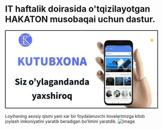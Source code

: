 # IT haftalik doirasida o'tqizilayotgan HAKATON musobaqai uchun dastur.
![alt text](uz.jpg)


Loyihaning asosiy qismi yani xar bir foydalanuvchi ilovalarimizga kitob joylash imkoniyatini yaratib beradigan bo’limini yaratdik.
![image](https://user-images.githubusercontent.com/93568801/208592624-881420de-a708-425d-a504-02a083410af7.png)

